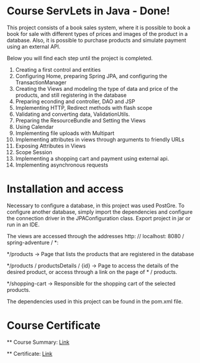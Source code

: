 # Course ServLets in Java - Done!

This project consists of a book sales system, where it is possible to book a book for sale with different types of prices and images of the product in a database. Also, it is possible to purchase products and simulate payment using an external API.

Below you will find each step until the project is completed.

1) Creating a first control and entities
2) Configuring Home, preparing Spring JPA, and configuring the TransactionManager
3) Creating the Views and modeling the type of data and price of the products, and still registering in the database
4) Preparing econding and controller, DAO and JSP
5) Implementing HTTP, Redirect methods with flash scope
6) Validating and converting data, ValidationUtils.
7) Preparing the ResourceBundle and Setting the Views
8) Using Calendar
9) Implementing file uploads with Multipart
10) Implementing attributes in views through arguments to friendly URLs
11) Exposing Attributes in Views
12) Scope Session
13) Implementing a shopping cart and payment using external api.
14) Implementing asynchronous requests

# Installation and access

Necessary to configure a database, in this project was used PostGre. To configure another database, simply import the dependencies and configure the connection driver in the JPAConfiguration class. Export project in jar or run in an IDE.

The views are accessed through the addresses http: // localhost: 8080 / spring-adventure / *:

*/products -> Page that lists the products that are registered in the database

*/products / productsDetails / {id} -> Page to access the details of the desired product, or access through a link on the page of * / products.

*/shopping-cart -> Responsible for the shopping cart of the selected products.

The dependencies used in this project can be found in the pom.xml file.

# Course Certificate

** Course Summary: [Link](https://drive.google.com/open?id=15KchQE4LEmKajFMcbpuqB1a17lGcvL5L)

** Certificate: [Link](https://drive.google.com/open?id=1RIw-HRBOathi_80IszugPhcrlYrGqIKI)

